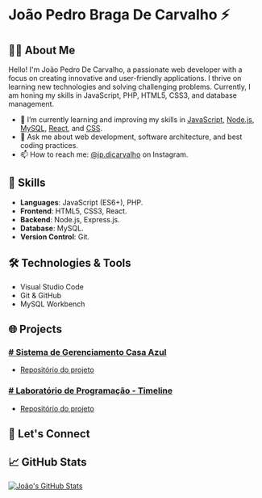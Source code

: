# João Pedro Braga De Carvalho ⚡ 

## 👨‍💻 About Me

Hello! I'm João Pedro De Carvalho, a passionate web developer with a focus on creating innovative and user-friendly applications. I thrive on learning new technologies and solving challenging problems. Currently, I am honing my skills in JavaScript, PHP, HTML5, CSS3, and database management.

- 🌱 I’m currently learning and improving my skills in [JavaScript](#), [Node.js](#), [MySQL](#), [React](#), and [CSS](#).
- 💬 Ask me about web development, software architecture, and best coding practices.
- 📫 How to reach me: [@jp.dicarvalho](https://www.instagram.com/jp.dicarvalho/) on Instagram.

## 🚀 Skills

- **Languages**: JavaScript (ES6+), PHP.
- **Frontend**: HTML5, CSS3, React.
- **Backend**: Node.js, Express.js.
- **Database**: MySQL.
- **Version Control**: Git.

## 🛠️ Technologies & Tools

- Visual Studio Code
- Git & GitHub
- MySQL Workbench

## 🌐 Projects

### [# Sistema de Gerenciamento Casa Azul](https://jpdicarvalho.github.io/CasaAzul-Frontend/#/Atendimento)
  - [Repositório do projeto](https://github.com/jpdicarvalho/CasaAzul-Frontend)
### [# Laboratório de Programação - Timeline](https://jpdicarvalho.github.io/Programming-Laboratory/)
  - [Repositório do projeto](https://github.com/jpdicarvalho/Programming-Laboratory)

## 🤝 Let's Connect

## 📈 GitHub Stats

[![João's GitHub Stats](https://github-readme-stats.vercel.app/api?username=jpdicarvalho&show_icons=true&hide=contribs,prs&count_private=true&theme=radical)](https://github.com/jpdicarvalho)

<!-- Feel free to add more sections and customize as needed! -->
